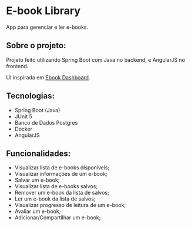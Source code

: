 # E-book Library
App para gerenciar e ler e-books.

## Sobre o projeto:
Projeto feito utilizando Spring Boot com Java no backend, e AngularJS no frontend.

UI inspirada em [Ebook Dashboard](https://www.uplabs.com/posts/ebook-ui-dashboard).

## Tecnologias:
- Spring Boot (Java)
- JUnit 5
- Banco de Dados Postgres
- Docker
- AngularJS

## Funcionalidades:
- Visualizar lista de e-books disponíveis;
- Visualizar informações de um e-book;
- Salvar um e-book;
- Visualizar lista de e-books salvos;
- Remover um e-book da lista de salvos;
- Ler um e-book da lista de salvos;
- Visualizar progresso de leitura de um e-book;
- Avaliar um e-book;
- Adicionar/Compartilhar um e-book;
